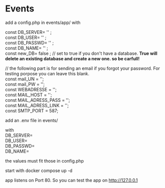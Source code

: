 # Events

add a config.php in events/app/ with  

const DB_SERVER= '' ;  
const DB_USER= '' ;  
const DB_PASSWD= '' ;  
const DB_NAME=  '' ;  
const new_DB= false  ;  // set to true if you don't have a database. **True will delete an existing database and create a new one. so be carfull!**

// the following part is for sending an email if you forgot your password. For testing porpose you can leave this blank.  
const mail_UN = '';  
const mail_PW = '';  
const WEBADRESSE = '';  
const MAIL_HOST = '';  
const MAIL_ADRESS_PASS = '';  
const MAIL_ADRESS_LINK = '';  
const SMTP_PORT = 587; 


add an .env file in events/  
  
with  
DB_SERVER=  
DB_USER=  
DB_PASSWD=  
DB_NAME=  

the values must fit those in config.php


start with docker compose up -d  
  
app listens on Port 80. So you can test the app on http://127.0.0.1  
